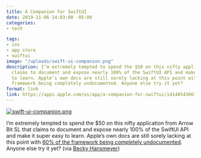 ```yaml
---
title: A Companion for SwiftUI
date: 2019-11-06 14:03:00 -05:00
categories:
- tech

tags:
- ios
- app store
- swiftui
image: "/uploads/swift-ui-companion.png"
description: I’m extremely tempted to spend the $50 on this nifty application that
  claims to document and expose nearly 100% of the SwiftUI API and make it super easy
  to learn. Apple’s own docs are still sorely lacking at this point with 60% of the
  framework being completely undocumented. Anyone else try it yet?
format: link
link: https://apps.apple.com/us/app/a-companion-for-swiftui/id1485436674?ls=1&mt=12
---
```


[![swift-ui-companion.png](/uploads/swift-ui-companion.png)](https://apps.apple.com/us/app/a-companion-for-swiftui/id1485436674?ls=1&mt=12)

I’m extremely tempted to spend the $50 on this nifty application from Arrow Bit SL that claims to document and expose nearly 100% of the SwiftUI API and make it super easy to learn. Apple’s own docs are still sorely lacking at this point with [60% of the framework being completely undocumented](https://nooverviewavailable.com). Anyone else try it yet? (via [Becky Hansmeyer](https://twitter.com/bhansmeyer/status/1192090820188557314))
